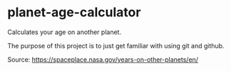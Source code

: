# planet-age-calculator
Calculates your age on another planet.

The purpose of this project is to just get familiar with using git and github.

Source: https://spaceplace.nasa.gov/years-on-other-planets/en/
